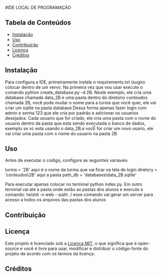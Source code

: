 #IDE LOCAL DE PROGRAMAÇÃO

## Tabela de Conteúdos

- [Instalação](#instalação)
- [Uso](#uso)
- [Contribuição](#contribuição)
- [Licença](#licença)
- [Créditos](#créditos)

## Instalação

Para configura a IDE, primeiramente instale o requirements.txt (sugiro colocar dentro de um venv).
Na primeira vez que vou usar execute o comando python create_database.py -d 2B. Neste exemplo, ele cria uma database chamada data_2B e uma pasta dentro do diretorio conteudos chamada 2B, você pode mudar o nome para a turma que você quer, ele vai criar um sqlite na pasta database
Dessa forma apenas fazer login com admin e senha 123 que ele cria por padrão e adicionar os usuarios desejados.
Cada usuario que for criado, ele cria uma pasta com o nome do usuario dentro da pasta que esta sendo executada o banco de dados, exemplo se vc esta usando o data_2B,e vocÊ for criar um novo usario, ele vai criar uma pasta com o nome do usuario na pasta 2B
## Uso
Antes de executar o codigo, configure as seguintes variaveis 

turma = '2B' aqui é o nome da turma que vai ficar na tela de login
diretory = 'conteudos\\2B' aqui a pasta
path_db = 'databases\\data_2B.sqlite'

Para executar apenas colocar no terminal python index.py.
Em outro terminal vai até a pasta onde estão as pastas dos alunos e execute o comando: twistd -n web --path ./
esse comando vai gerar um server para acesso a todos os arquivos das pastas dos alunos 

## Contribuição


## Licença

Este projeto é licenciado sob a [Licença MIT](https://opensource.org/licenses/MIT), o que significa que é open-source e você é livre para usar, modificar e distribuir o código-fonte do projeto de acordo com os termos da licença.


## Créditos
